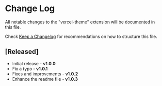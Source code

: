 # Change Log

All notable changes to the "vercel-theme" extension will be documented in this file.

Check [Keep a Changelog](http://keepachangelog.com/) for recommendations on how to structure this file.

## [Released]

- Initial release - **v1.0.0**
- Fix a typo - **v1.0.1**
- Fixes and improvements - **v1.0.2**
- Enhance the readme file - **v1.0.3**
